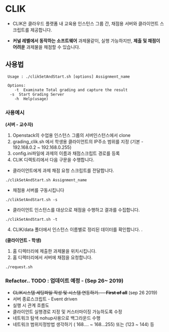 # CLIK

* CLIK은 클라우드 플랫폼 내 교육용 인스턴스 그룹 간, 채점용 서버와 클라이언트 스크립트를 제공합니다.

* **커널 레벨에서 동작하는 소프트웨어** 과제물같이, 실행 가능하지만, **제출 및 채점이 어려운** 과제물을 채점할 수 있습니다.


## 사용법

```
 Usage : ./clikSetAndStart.sh [options] Assignment_name  

 Options:
	-t  Examinate Total grading and capture the result
  -s  Start Grading Server
	-h  Help(usage)

```
### 사용예시

**(서버 - 교수자)**

1. Openstack의 수업용 인스턴스 그룹의 서버인스턴스에서 clone
2. grading_clik.sh 에서 학생용 클라이언트의 IP주소 범위를 지정 (기본 - 192.168.0.2 ~ 192.168.0.255)
3. config.ini파일에 과제의 이름과 채점스크립트 경로를 등록
4. CLIK 디렉토리에서 다음 구문을 수행합니다.


* 클라이언트에게 과제 채점 요청 스크립트를 전달합니다. 
```
./clikSetAndStart.sh Assignment_name
```

* 채점용 서버를 구동시킵니다 
```
./clikSetAndStart.sh -s
```
* 클라이언트 인스턴스를 대상으로 채점을 수행하고 결과를 수집합니다.
```
./clikSetAndStart.sh -t 
```
4. CLIK/data 폴더에서 인스턴스 이름별로 정리된 데이터를 확인합니다.
.


**(클라이언트 - 학생)**

1. 홈 디렉터리에 제출한 과제물을 위치시킵니다.
2. 홈 디렉터리에서 서버에 채점을 요청합니다.
```
./request.sh
```



### Refactor.. TODO : 업데이트 예정 - (Sep 26~  2019)

* ~~CLIK시스템 세팅파일 작성 및 시스템 연동하기. -- **First of all**~~ (sep 26 2019)
* 서버 종료스크립트 - Event driven
* 실행 시 관계 흐름도
* 클라이언트 실행경로 지정 및 커스터마이징 가능하도록 수정
* 네트워크 탐색 nohup사용으로 백그라운드 수행
* 네트워크 범위지정방법 생각하기 ( 168.... ~ 168...255) 또는 (123 ~ 144) 등
